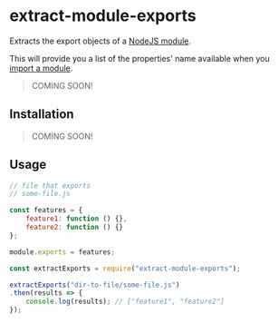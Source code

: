 # extract-module-exports

Extracts the export objects of a [NodeJS module][module].

This will provide you a list of the properties' name available when you [import a module][require].

> COMING SOON!

## Installation

> COMING SOON!

## Usage

```js
// file that exports
// some-file.js

const features = {
    feature1: function () {},
    feature2: function () {}
};

module.exports = features;
```

```js
const extractExports = require("extract-module-exports");

extractExports("dir-to-file/some-file.js")
.then(results => {
    console.log(results); // ["feature1", "feature2"]
});
```

[module]: https://nodejs.org/api/modules.html#modules_the_module_object
[require]: https://nodejs.org/api/modules.html#modules_require_id